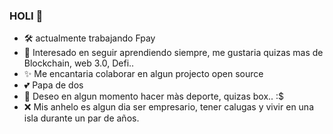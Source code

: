 ### HOLI 👋

- 🛠️ actualmente trabajando Fpay
- 📙 Interesado en seguir aprendiendo siempre, me gustaria quizas mas de Blockchain, web 3.0,  Defi..
- ✨ Me encantaria colaborar en algun projecto open source
- 💕 Papa de dos
- 🥊 Deseo en algun momento hacer màs deporte, quizas box.. :$
- ❌ Mis anhelo es algun dia ser empresario, tener calugas y vivir en una isla durante un par de años. 
